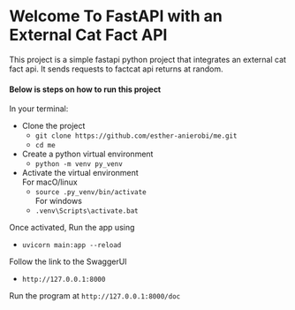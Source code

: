 # Welcome To FastAPI with an External Cat Fact API
This project is a simple fastapi python project that integrates an external cat fact api. 
It sends requests to factcat api returns at random.

#### Below is steps on how to run this project
In your terminal:
- Clone the project
  * `git clone https://github.com/esther-anierobi/me.git`
  * `cd me`
- Create a python virtual environment
  * `python -m venv py_venv`
- Activate the virtual environment <br>
  For macO/linux
  * `source .py_venv/bin/activate` <br>
  For windows 
  * `.venv\Scripts\activate.bat`

Once activated, Run the app using
- `uvicorn main:app --reload`

Follow the link to the SwaggerUI
* `http://127.0.0.1:8000`

Run the program at
`http://127.0.0.1:8000/doc`
